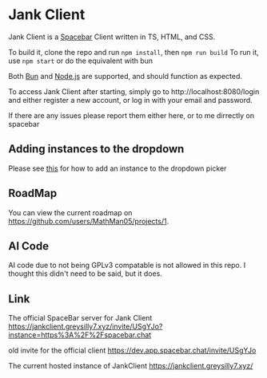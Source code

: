 # Jank Client
Jank Client is a [Spacebar](https://spacebar.chat) Client written in TS, HTML, and CSS.

To build it, clone the repo and run `npm install`, then `npm run build`
To run it, use `npm start`
or do the equivalent with bun

Both [Bun](https://bun.sh) and [Node.js](https://nodejs.org) are supported, and should function as expected.

To access Jank Client after starting, simply go to http://localhost:8080/login and either register a new account, or log in with your email and password.

If there are any issues please report them either here, or to me dirrectly on spacebar
## Adding instances to the dropdown
Please see [this](https://github.com/MathMan05/JankClient/blob/main/InstanceInfo.md) for how to add an instance to the dropdown picker
## RoadMap
You can view the current roadmap on https://github.com/users/MathMan05/projects/1.
## AI Code
AI code due to not being GPLv3 compatable is not allowed in this repo. I thought this didn't need to be said, but it does.
## Link
The official SpaceBar server for Jank Client https://jankclient.greysilly7.xyz/invite/USgYJo?instance=https%3A%2F%2Fspacebar.chat

old invite for the official client https://dev.app.spacebar.chat/invite/USgYJo

The current hosted instance of JankClient https://jankclient.greysilly7.xyz/
